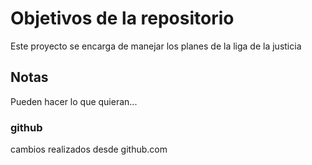 # Objetivos de la repositorio

Este proyecto se encarga de manejar los planes de la liga de la justicia


## Notas
Pueden hacer lo que quieran...

### github

cambios realizados desde github.com
